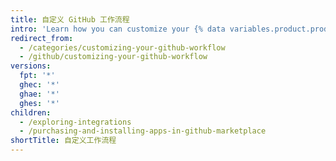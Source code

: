 ```yaml
---
title: 自定义 GitHub 工作流程
intro: 'Learn how you can customize your {% data variables.product.prodname_dotcom %} workflow with extensions, integrations, {% data variables.product.prodname_marketplace %}, and webhooks.'
redirect_from:
  - /categories/customizing-your-github-workflow
  - /github/customizing-your-github-workflow
versions:
  fpt: '*'
  ghec: '*'
  ghae: '*'
  ghes: '*'
children:
  - /exploring-integrations
  - /purchasing-and-installing-apps-in-github-marketplace
shortTitle: 自定义工作流程
---
```


